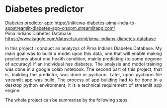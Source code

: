 # Diabetes predictor

Diabetes predictor app: https://niklewa-diabetes-pima-india-to-appstreamlit-diabetes-app-olsxpm.streamlitapp.com/    
Pima Indians Diabetes Database: https://www.kaggle.com/datasets/uciml/pima-indians-diabetes-database      


<p align="justify"> In this project I conduct an analyzys of Pima Indians Diabetes Database. My main goal was to build a model upon this data, one that will enable making predictions about one health condition, mainly predicting (to some degreee of accuracy) if an individual has diabetes. The analysis and model training was done in a google colab notebook. The second part of this project, that is, building the predictor, was done in pycharm. Later, upon pycharm file streamlit app was build. The process of app building had to be done in a desktop python environment, it is a technical requirement of streamlit app engine. </p>       
The whole project can be summarize by the following steps: 

